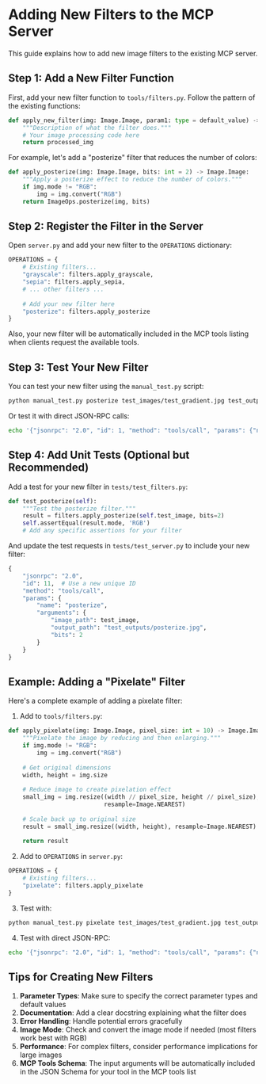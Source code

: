 # Adding New Filters to the MCP Server

This guide explains how to add new image filters to the existing MCP server.

## Step 1: Add a New Filter Function

First, add your new filter function to `tools/filters.py`. Follow the pattern of the existing functions:

```python
def apply_new_filter(img: Image.Image, param1: type = default_value) -> Image.Image:
    """Description of what the filter does."""
    # Your image processing code here
    return processed_img
```

For example, let's add a "posterize" filter that reduces the number of colors:

```python
def apply_posterize(img: Image.Image, bits: int = 2) -> Image.Image:
    """Apply a posterize effect to reduce the number of colors."""
    if img.mode != "RGB":
        img = img.convert("RGB")
    return ImageOps.posterize(img, bits)
```

## Step 2: Register the Filter in the Server

Open `server.py` and add your new filter to the `OPERATIONS` dictionary:

```python
OPERATIONS = {
    # Existing filters...
    "grayscale": filters.apply_grayscale,
    "sepia": filters.apply_sepia,
    # ... other filters ...
    
    # Add your new filter here
    "posterize": filters.apply_posterize
}
```

Also, your new filter will be automatically included in the MCP tools listing when clients request the available tools.

## Step 3: Test Your New Filter

You can test your new filter using the `manual_test.py` script:

```bash
python manual_test.py posterize test_images/test_gradient.jpg test_outputs/posterize.jpg bits=3
```

Or test it with direct JSON-RPC calls:

```bash
echo '{"jsonrpc": "2.0", "id": 1, "method": "tools/call", "params": {"name": "posterize", "arguments": {"image_path": "test_images/test_gradient.jpg", "output_path": "test_outputs/posterize.jpg", "bits": 3}}}' | python server.py
```

## Step 4: Add Unit Tests (Optional but Recommended)

Add a test for your new filter in `tests/test_filters.py`:

```python
def test_posterize(self):
    """Test the posterize filter."""
    result = filters.apply_posterize(self.test_image, bits=2)
    self.assertEqual(result.mode, 'RGB')
    # Add any specific assertions for your filter
```

And update the test requests in `tests/test_server.py` to include your new filter:

```python
{
    "jsonrpc": "2.0",
    "id": 11,  # Use a new unique ID
    "method": "tools/call",
    "params": {
        "name": "posterize",
        "arguments": {
            "image_path": test_image,
            "output_path": "test_outputs/posterize.jpg",
            "bits": 2
        }
    }
}
```

## Example: Adding a "Pixelate" Filter

Here's a complete example of adding a pixelate filter:

1. Add to `tools/filters.py`:

```python
def apply_pixelate(img: Image.Image, pixel_size: int = 10) -> Image.Image:
    """Pixelate the image by reducing and then enlarging."""
    if img.mode != "RGB":
        img = img.convert("RGB")
    
    # Get original dimensions
    width, height = img.size
    
    # Reduce image to create pixelation effect
    small_img = img.resize((width // pixel_size, height // pixel_size), 
                           resample=Image.NEAREST)
    
    # Scale back up to original size
    result = small_img.resize((width, height), resample=Image.NEAREST)
    
    return result
```

2. Add to `OPERATIONS` in `server.py`:

```python
OPERATIONS = {
    # Existing filters...
    "pixelate": filters.apply_pixelate
}
```

3. Test with:

```bash
python manual_test.py pixelate test_images/test_gradient.jpg test_outputs/pixelate.jpg pixel_size=20
```

4. Test with direct JSON-RPC:

```bash
echo '{"jsonrpc": "2.0", "id": 1, "method": "tools/call", "params": {"name": "pixelate", "arguments": {"image_path": "test_images/test_gradient.jpg", "output_path": "test_outputs/pixelate.jpg", "pixel_size": 20}}}' | python server.py
```

## Tips for Creating New Filters

1. **Parameter Types**: Make sure to specify the correct parameter types and default values
2. **Documentation**: Add a clear docstring explaining what the filter does
3. **Error Handling**: Handle potential errors gracefully
4. **Image Mode**: Check and convert the image mode if needed (most filters work best with RGB)
5. **Performance**: For complex filters, consider performance implications for large images
6. **MCP Tools Schema**: The input arguments will be automatically included in the JSON Schema for your tool in the MCP tools list
